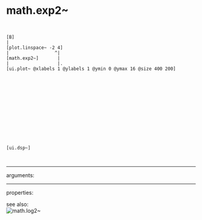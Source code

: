 # math.exp2~

```


[B]
|
[plot.linspace~ -2 4]
|                 ^|
[math.exp2~]       |
|                  |.
[ui.plot~ @xlabels 1 @ylabels 1 @ymin 0 @ymax 16 @size 400 200]














[ui.dsp~]

            
```
---
arguments:


---
properties:


see also:<br>
![math.log2~]("img/object_math.log2~.png")
